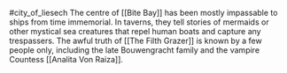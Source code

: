 #city_of_liesech 
The centre of [[Bite Bay]] has been mostly impassable to ships from time immemorial. In taverns, they tell stories of mermaids or other mystical sea creatures that repel human boats and capture any trespassers. The awful truth of [[The Filth Grazer]] is known by a few people only, including the late Bouwengracht family and the vampire Countess [[Analita Von Raiza]].